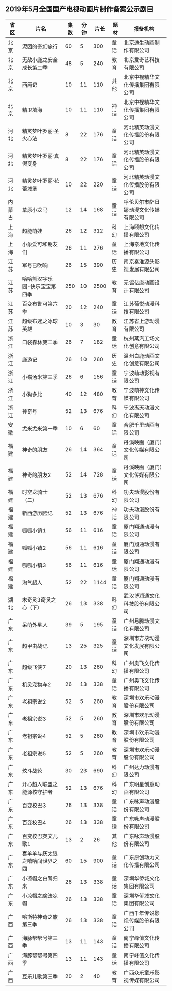 ## 2019年5月全国国产电视动画片制作备案公示剧目
 省区 | 片名 | 集数 | 分钟 | 片长 | 题材 | 报备机构 
---|---|---|---|---|---|---
 北京 | 泥团的奇幻旅行 | 60 | 5 | 300 | 童话 | 北京迪生动画制作有限公司 
 北京 | 无敌小鹿之安全成长第二季 | 48 | 5 | 240 | 教育 | 北京爱奇艺科技有限公司 
 北京 | 西厢记 | 10 | 11 | 110 | 其他 | 北京中视精华文化传播集团有限公司 
 北京 | 精卫填海 | 10 | 11 | 110 | 神话 | 北京中视精华文化传播集团有限公司 
 河北 | 精灵梦叶罗丽·圣火心法 | 8 | 22 | 176 | 童话 | 河北精英动漫文化传播股份有限公司 
 河北 | 精灵梦叶罗丽·真假变身 | 8 | 22 | 176 | 童话 | 河北精英动漫文化传播股份有限公司 
 河北 | 精灵梦叶罗丽·花蕾城堡 | 10 | 22 | 220 | 童话 | 河北精英动漫文化传播股份有限公司 
 内蒙古 | 草原小龙马 | 12 | 14 | 168 | 童话 | 呼伦贝尔市萨日娜动漫文化传媒有限公司 
 上海 | 超能萌娃 | 26 | 12 | 312 | 科幻 | 上海颐想文化传播有限公司 
 上海 | 小象爱可和朋友们 | 26 | 11 | 276 | 童话 | 上海泰地文化传播有限公司 
 江苏 | 军号已吹响 | 26 | 15 | 390 | 历史 | 南京秦淮源头影视发展有限公司 
 江苏 | 哈哈熊汉字乐园-快乐宝宝第四季 | 250 | 10 | 2500 | 教育 | 无锡亿唐动画设计有限公司 
 江苏 | 百变布鲁可第六季 | 20 | 12 | 240 | 童话 | 江苏葡悦动漫科技有限公司 
 江苏 | 超级布迷之冰球英雄 | 10 | 3 | 30 | 教育 | 江苏省上游动漫有限公司 
 浙江 | 口袋森林第二季 | 26 | 7 | 182 | 童话 | 杭州蒸汽工场文化创意有限公司 
 浙江 | 鹿游记 | 26 | 10 | 260 | 历史 | 温州白鹿动画文化创意有限公司 
 浙江 | 小猫汤米第三季 | 26 | 6 | 156 | 童话 | 宁波萌动影视有限公司 
 浙江 | 小狗多比 | 40 | 12 | 480 | 教育 | 宁波萌神文化传媒有限公司 
 浙江 | 神奇号 | 52 | 13 | 676 | 科幻 | 宁波离天动漫文化有限公司 
 安徽 | 尤米尤米第一季 | 10 | 6 | 60 | 童话 | 合肥千里动画有限公司 
 福建 | 神奇的朋友 | 26 | 14 | 364 | 童话 | 丹溪映画（厦门）文化传媒有限公司 
 福建 | 神奇的朋友2 | 52 | 14 | 728 | 童话 | 丹溪映画（厦门）文化传媒有限公司 
 福建 | 时空龙骑士（二） | 52 | 13 | 676 | 科幻 | 功夫动漫股份有限公司 
 福建 | 新西游历险记 | 52 | 13 | 676 | 神话 | 功夫动漫股份有限公司 
 福建 | 呱呱小镇1 | 56 | 11 | 616 | 童话 | 厦门翔通动漫有限公司 
 福建 | 呱呱小镇2 | 56 | 11 | 616 | 童话 | 厦门翔通动漫有限公司 
 福建 | 呱呱小镇3 | 56 | 11 | 616 | 童话 | 厦门翔通动漫有限公司 
 福建 | 淘气超人 | 52 | 22 | 1144 | 童话 | 厦门翔通动漫有限公司 
 湖北 | 木奇灵3奇灵之心（下） | 26 | 13 | 338 | 科幻 | 武汉博润通文化科技股份有限公司 
 广东 | 呆萌外星人 | 39 | 5 | 195 | 童话 | 广州易腾动漫文化有限公司 
 广东 | 超甲虫战记 | 13 | 25 | 325 | 童话 | 深圳市方块动漫文化发展有限公司 
 广东 | 超级飞侠7 | 20 | 13 | 260 | 科幻 | 广州奥飞文化传播有限公司 
 广东 | 机灵宠物车2 | 26 | 13 | 338 | 童话 | 广州奥飞文化传播有限公司 
 广东 | 老祖宗说2 | 52 | 5 | 260 | 教育 | 深圳市欢乐动漫股份有限公司 
 广东 | 老祖宗说3 | 52 | 5 | 260 | 教育 | 深圳市欢乐动漫股份有限公司 
 广东 | 老祖宗说4 | 52 | 5 | 260 | 教育 | 深圳市欢乐动漫股份有限公司 
 广东 | 老祖宗说5 | 52 | 5 | 260 | 教育 | 深圳市欢乐动漫股份有限公司 
 广东 | 炫斗战轮 | 30 | 23 | 690 | 科幻 | 广州达力动漫有限公司 
 广东 | 开心超人联盟之能源核守护者 | 52 | 13 | 676 | 科幻 | 广东明星创意动画有限公司 
 广东 | 百变校巴3 | 26 | 13 | 338 | 童话 | 广东咏声动漫股份有限公司 
 广东 | 百变校巴4 | 26 | 13 | 338 | 童话 | 广东咏声动漫股份有限公司 
 广东 | 百变校巴英文儿歌1 | 13 | 2 | 26 | 其他 | 广东咏声动漫股份有限公司 
 广东 | 喜羊羊与灰太狼之嘻哈闯世界之四 | 60 | 15 | 900 | 童话 | 广东原创动力文化传播有限公司 
 广东 | 小凉帽之白鹭归来 | 26 | 13 | 338 | 童话 | 深圳华侨城文化集团有限公司 
 广东 | 小凉帽之魔法凉帽 | 26 | 13 | 338 | 童话 | 深圳华侨城文化集团有限公司 
 广西 | 喀斯特神奇之旅第三季 | 26 | 13 | 338 | 童话 | 广西千年传说影视传媒股份有限公司 
 广西 | 海豚帮帮号第三季 | 13 | 11 | 143 | 童话 | 南宁峰值文化传播有限公司 
 广西 | 海豚帮帮号第四季 | 13 | 11 | 143 | 童话 | 南宁峰值文化传播有限公司 
 广西 | 豆乐儿歌第三季 | 20 | 2 | 40 | 教育 | 广西众乐童乐影视传媒有限公司 
